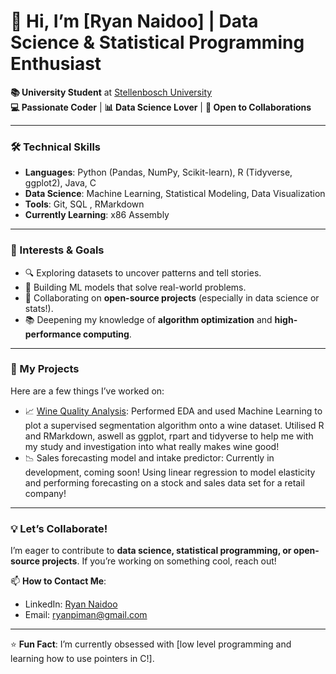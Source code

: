 # 👋 Hi, I’m [Ryan Naidoo] | Data Science & Statistical Programming Enthusiast

**📚 University Student** at [Stellenbosch University](https://www.sun.ac.za/)  
**💻 Passionate Coder** | **📊 Data Science Lover** | **🤝 Open to Collaborations**  

---

### **🛠️ Technical Skills**
- **Languages**: Python (Pandas, NumPy, Scikit-learn), R (Tidyverse, ggplot2), Java, C  
- **Data Science**: Machine Learning, Statistical Modeling, Data Visualization  
- **Tools**: Git, SQL , RMarkdown  
- **Currently Learning**: x86 Assembly  

---

### **🌱 Interests & Goals**
- 🔍 Exploring datasets to uncover patterns and tell stories.  
- 🤖 Building ML models that solve real-world problems.  
- 🧩 Collaborating on **open-source projects** (especially in data science or stats!).  
- 📚 Deepening my knowledge of **algorithm optimization** and **high-performance computing**.  

---

### **📂 My Projects**
Here are a few things I’ve worked on:  
- 📈 [Wine Quality Analysis](https://github.com/Ryan-Naidoo-05/Wine-Quality-Analysis): Performed EDA and used Machine Learning to plot a supervised segmentation algorithm onto a wine dataset. Utilised R and RMarkdown, aswell as ggplot, rpart and tidyverse to help me with my study and investigation into what really makes wine good!
- 📉 Sales forecasting model and intake predictor: Currently in development, coming soon! Using linear regression to model elasticity and performing forecasting on a stock and sales data set for a retail company!
 

---

### **💡 Let’s Collaborate!**  
I’m eager to contribute to **data science, statistical programming, or open-source projects**. If you’re working on something cool, reach out!  

📫 **How to Contact Me**:  
- LinkedIn: [Ryan Naidoo](https://www.linkedin.com/in/ryan-naidoo-b162222a6)  
- Email: ryanpiman@gmail.com 

---

⭐ **Fun Fact**: I’m currently obsessed with [low level programming and learning how to use pointers in C!].  

<!---
Ryan-Naidoo-05/Ryan-Naidoo-05 is a ✨ special ✨ repository because its `README.md` (this file) appears on your GitHub profile.
You can click the Preview link to take a look at your changes.
--->
